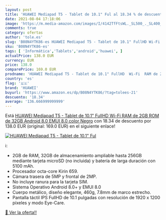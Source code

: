 ```yaml
---
layout: post
title: 'HUAWEI Mediapad T5 - Tablet de 10.1" Ful al 18.34 % de descuento'
date: 2021-08-04 17:18:06
image: 'https://m.media-amazon.com/images/I/4142TfFtsWL._SL500_._SL400_.jpg'
comments: true
category: ofertas
author: 'tole.es'
slug: 'B08N4YTK86-es HUAWEI Mediapad T5 - Tablet de 10.1" FullHD Wi-Fi RAM de...'
sku: 'B08N4YTK86-es'
tags: [ 'Informática','Tablets','android','huawei', ]
actualPrice: 138.0 EUR
currency: EUR
price: 138.0
comparePrice: 169.0 EUR
prodname: 'HUAWEI Mediapad T5 - Tablet de 10.1" FullHD  Wi-Fi  RAM de 2GB  ROM de 32GB  Android 8.0  EMUI 8.0   color Negro'
country: 'es'
flag: '🇪🇸'
brand: 'HUAWEI'
buyurl: 'https://www.amazon.es/dp/B08N4YTK86/?tag=tolees-21'
descuento: '18.34'
average: '136.666999999999'
---
```


Está [HUAWEI Mediapad T5 - Tablet de 10.1" FullHD  Wi-Fi  RAM de 2GB  ROM de 32GB  Android 8.0  EMUI 8.0   color Negro](https://www.amazon.es/dp/B08N4YTK86/?tag=tolees-21) con 18.34 de descuento por 138.0 EUR (original: 169.0 EUR) en el siguiente enlace!

[![HUAWEI Mediapad T5 - Tablet de 10.1" Ful](https://m.media-amazon.com/images/I/4142TfFtsWL._SL500_._SL400_.jpg)](https://www.amazon.es/dp/B08N4YTK86/?tag=tolees-21)

ℹ️:

- 2GB de RAM, 32GB de almacenamiento ampliable hasta 256GB mediante tarjeta microSD (no incluida) y batería de larga duración con 5100 mAh.
- Procesador octa-core Kirin 659.
- Cámara trasera de 5MP y frontal de 2MP.
- No incluye ranura para la tarjeta SIM.
- Sistema Operativo Android 8.0+ y EMUI 8.0
- Cuerpo metálico, diseño elegante, 460g, 7.8mm de marco estrecho.
- Pantalla táctil IPS FullHD de 10.1 pulgadas con resolución de 1920 x 1200 píxeles y modo Eye-Care.

[🛒 Ver la oferta!!](https://www.amazon.es/dp/B08N4YTK86/?tag=tolees-21)
